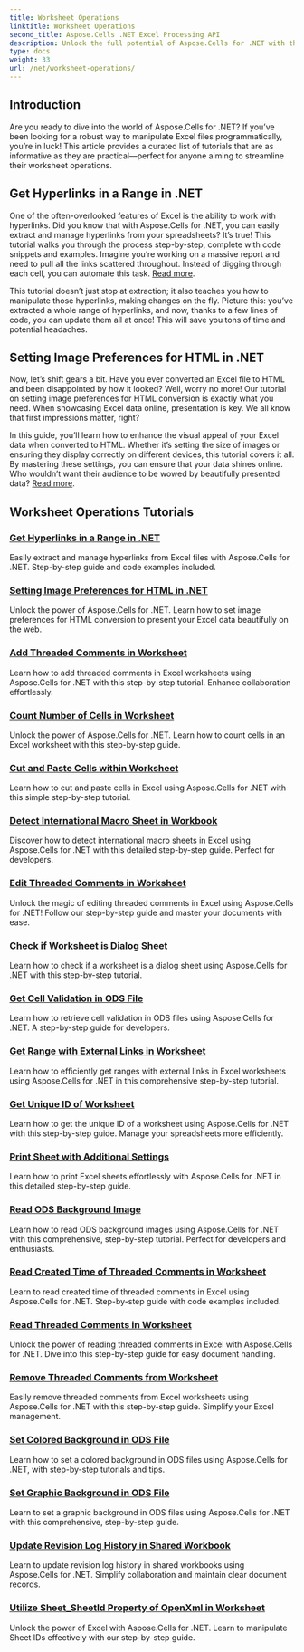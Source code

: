 ```yaml
---
title: Worksheet Operations
linktitle: Worksheet Operations
second_title: Aspose.Cells .NET Excel Processing API
description: Unlock the full potential of Aspose.Cells for .NET with these practical tutorials covering worksheet operations and enhancing your Excel files.
type: docs
weight: 33
url: /net/worksheet-operations/
---
```

## Introduction

Are you ready to dive into the world of Aspose.Cells for .NET? If you’ve been looking for a robust way to manipulate Excel files programmatically, you’re in luck! This article provides a curated list of tutorials that are as informative as they are practical—perfect for anyone aiming to streamline their worksheet operations.

## Get Hyperlinks in a Range in .NET

One of the often-overlooked features of Excel is the ability to work with hyperlinks. Did you know that with Aspose.Cells for .NET, you can easily extract and manage hyperlinks from your spreadsheets? It’s true! This tutorial walks you through the process step-by-step, complete with code snippets and examples. Imagine you’re working on a massive report and need to pull all the links scattered throughout. Instead of digging through each cell, you can automate this task. [Read more](./get-hyperlinks-in-a-range/).

This tutorial doesn’t just stop at extraction; it also teaches you how to manipulate those hyperlinks, making changes on the fly. Picture this: you’ve extracted a whole range of hyperlinks, and now, thanks to a few lines of code, you can update them all at once! This will save you tons of time and potential headaches.

## Setting Image Preferences for HTML in .NET

Now, let’s shift gears a bit. Have you ever converted an Excel file to HTML and been disappointed by how it looked? Well, worry no more! Our tutorial on setting image preferences for HTML conversion is exactly what you need. When showcasing Excel data online, presentation is key. We all know that first impressions matter, right?

In this guide, you’ll learn how to enhance the visual appeal of your Excel data when converted to HTML. Whether it’s setting the size of images or ensuring they display correctly on different devices, this tutorial covers it all. By mastering these settings, you can ensure that your data shines online. Who wouldn’t want their audience to be wowed by beautifully presented data? [Read more](./setting-image-preferences-for-html/).

## Worksheet Operations Tutorials
### [Get Hyperlinks in a Range in .NET](./get-hyperlinks-in-a-range/)
Easily extract and manage hyperlinks from Excel files with Aspose.Cells for .NET. Step-by-step guide and code examples included.
### [Setting Image Preferences for HTML in .NET](./setting-image-preferences-for-html/)
Unlock the power of Aspose.Cells for .NET. Learn how to set image preferences for HTML conversion to present your Excel data beautifully on the web.
### [Add Threaded Comments in Worksheet](./add-threaded-comments/)
Learn how to add threaded comments in Excel worksheets using Aspose.Cells for .NET with this step-by-step tutorial. Enhance collaboration effortlessly.
### [Count Number of Cells in Worksheet](./count-cells/)
Unlock the power of Aspose.Cells for .NET. Learn how to count cells in an Excel worksheet with this step-by-step guide.
### [Cut and Paste Cells within Worksheet](./cut-and-paste-cells/)
Learn how to cut and paste cells in Excel using Aspose.Cells for .NET with this simple step-by-step tutorial.
### [Detect International Macro Sheet in Workbook](./detect-international-macro-sheet/)
Discover how to detect international macro sheets in Excel using Aspose.Cells for .NET with this detailed step-by-step guide. Perfect for developers.
### [Edit Threaded Comments in Worksheet](./edit-threaded-comments/)
Unlock the magic of editing threaded comments in Excel using Aspose.Cells for .NET! Follow our step-by-step guide and master your documents with ease.
### [Check if Worksheet is Dialog Sheet](./check-dialog-sheet/)
Learn how to check if a worksheet is a dialog sheet using Aspose.Cells for .NET with this step-by-step tutorial.
### [Get Cell Validation in ODS File](./get-cell-validation-ods/)
Learn how to retrieve cell validation in ODS files using Aspose.Cells for .NET. A step-by-step guide for developers.
### [Get Range with External Links in Worksheet](./get-range-with-external-links/)
Learn how to efficiently get ranges with external links in Excel worksheets using Aspose.Cells for .NET in this comprehensive step-by-step tutorial.
### [Get Unique ID of Worksheet](./get-worksheet-id/)
Learn how to get the unique ID of a worksheet using Aspose.Cells for .NET with this step-by-step guide. Manage your spreadsheets more efficiently.
### [Print Sheet with Additional Settings](./print-sheet-with-settings/)
Learn how to print Excel sheets effortlessly with Aspose.Cells for .NET in this detailed step-by-step guide.
### [Read ODS Background Image](./read-ods-background/)
Learn how to read ODS background images using Aspose.Cells for .NET with this comprehensive, step-by-step tutorial. Perfect for developers and enthusiasts.
### [Read Created Time of Threaded Comments in Worksheet](./read-threaded-comment-created-time/)
Learn to read created time of threaded comments in Excel using Aspose.Cells for .NET. Step-by-step guide with code examples included.
### [Read Threaded Comments in Worksheet](./read-threaded-comments/)
Unlock the power of reading threaded comments in Excel with Aspose.Cells for .NET. Dive into this step-by-step guide for easy document handling.
### [Remove Threaded Comments from Worksheet](./remove-threaded-comments/)
Easily remove threaded comments from Excel worksheets using Aspose.Cells for .NET with this step-by-step guide. Simplify your Excel management.
### [Set Colored Background in ODS File](./set-ods-colored-background/)
Learn how to set a colored background in ODS files using Aspose.Cells for .NET, with step-by-step tutorials and tips.
### [Set Graphic Background in ODS File](./set-ods-graphic-background/)
Learn to set a graphic background in ODS files using Aspose.Cells for .NET with this comprehensive, step-by-step guide.
### [Update Revision Log History in Shared Workbook](./update-revision-log-history/)
Learn to update revision log history in shared workbooks using Aspose.Cells for .NET. Simplify collaboration and maintain clear document records.
### [Utilize Sheet_SheetId Property of OpenXml in Worksheet](./utilize-sheet-sheetid-property/)
Unlock the power of Excel with Aspose.Cells for .NET. Learn to manipulate Sheet IDs effectively with our step-by-step guide.